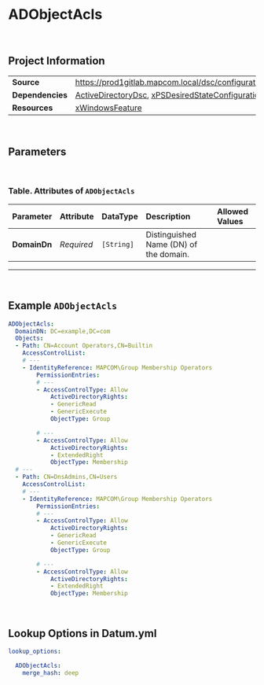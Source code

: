 ﻿# ADObjectAcls



<br />

## Project Information

|                  |                                                                                                                          |
| ---------------- | ------------------------------------------------------------------------------------------------------------------------ |
| **Source**       | https://prod1gitlab.mapcom.local/dsc/configurations/ActiveDirectoryTasks/-/tree/master/ActiveDirectoryTasks/DscResources/ADObjectAcls |
| **Dependencies** | [ActiveDirectoryDsc][ActiveDirectoryDsc], [xPSDesiredStateConfiguration][xPSDesiredStateConfiguration]                                 |
| **Resources**    | [xWindowsFeature][xWindowsFeature]                                                               |

<br />

## Parameters

<br />

### Table. Attributes of `ADObjectAcls`

| Parameter    | Attribute  | DataType   | Description                            | Allowed Values |
| :----------- | :--------- | :--------- | :------------------------------------- | :------------- |
| **DomainDn** | *Required* | `[String]` | Distinguished Name (DN) of the domain. |                |


---

<br />

## Example `ADObjectAcls`

```yaml
ADObjectAcls:
  DomainDN: DC=example,DC=com
  Objects:
  - Path: CN=Account Operators,CN=Builtin
    AccessControlList:
    # ---
    - IdentityReference: MAPCOM\Group Membership Operators
        PermissionEntries:
        # ---
        - AccessControlType: Allow
            ActiveDirectoryRights:
            - GenericRead
            - GenericExecute
            ObjectType: Group

        # ---
        - AccessControlType: Allow
            ActiveDirectoryRights:
            - ExtendedRight
            ObjectType: Membership
  # ---
  - Path: CN=DnsAdmins,CN=Users
    AccessControlList:
    # ---
    - IdentityReference: MAPCOM\Group Membership Operators
        PermissionEntries:
        # ---
        - AccessControlType: Allow
            ActiveDirectoryRights:
            - GenericRead
            - GenericExecute
            ObjectType: Group

        # ---
        - AccessControlType: Allow
            ActiveDirectoryRights:
            - ExtendedRight
            ObjectType: Membership

```

<br />

## Lookup Options in Datum.yml

```yaml
lookup_options:

  ADObjectAcls:
    merge_hash: deep

```

<br />

[ActiveDirectoryDsc]: https://github.com/dsccommunity/ActiveDirectoryDsc
[xPSDesiredStateConfiguration]: https://github.com/dsccommunity/xPSDesiredStateConfiguration
[ADComputer]: https://github.com/dsccommunity/ActiveDirectoryDsc/wiki/ADComputer
[ADDomain]: https://github.com/dsccommunity/ActiveDirectoryDsc/wiki/ADDomain
[ADDomainController]: https://github.com/dsccommunity/ActiveDirectoryDsc/wiki/ADDomainController
[ADDomainControllerProperties]: https://github.com/dsccommunity/ActiveDirectoryDsc/wiki/ADDomainControllerProperties
[ADDomainDefaultPasswordPolicy]: https://github.com/dsccommunity/ActiveDirectoryDsc/wiki/ADDomainDefaultPasswordPolicy
[ADDomainFunctionalLevel]: https://github.com/dsccommunity/ActiveDirectoryDsc/wiki/ADDomainFunctionalLevel
[ADDomainTrust]: https://github.com/dsccommunity/ActiveDirectoryDsc/wiki/ADDomainTrust
[ADForestFunctionalLevel]: https://github.com/dsccommunity/ActiveDirectoryDsc/wiki/ADForestFunctionalLevel
[ADForestProperties]: https://github.com/dsccommunity/ActiveDirectoryDsc/wiki/ADForestProperties
[ADGroup]: https://github.com/dsccommunity/ActiveDirectoryDsc/wiki/ADGroup
[ADKDSKey]: https://github.com/dsccommunity/ActiveDirectoryDsc/wiki/ADKDSKey
[ADManagedServiceAccount]: https://github.com/dsccommunity/ActiveDirectoryDsc/wiki/ADManagedServiceAccount
[ADObjectEnabledState]: https://github.com/dsccommunity/ActiveDirectoryDsc/wiki/ADObjectEnabledState
[ADObjectPermissionEntry]: https://github.com/dsccommunity/ActiveDirectoryDsc/wiki/ADObjectPermissionEntry
[ADOptionalFeature]: https://github.com/dsccommunity/ActiveDirectoryDsc/wiki/ADOptionalFeature
[ADOrganizationalUnit]: https://github.com/dsccommunity/ActiveDirectoryDsc/wiki/ADOrganizationalUnit
[ADReplicationSite]: https://github.com/dsccommunity/ActiveDirectoryDsc/wiki/ADReplicationSite
[ADReplicationSiteLink]: https://github.com/dsccommunity/ActiveDirectoryDsc/wiki/ADReplicationSiteLink
[ADReplicationSubnet]: https://github.com/dsccommunity/ActiveDirectoryDsc/wiki/ADReplicationSubnet
[ADServicePrincipalName]: https://github.com/dsccommunity/ActiveDirectoryDsc/wiki/ADServicePrincipalName
[ADUser]: https://github.com/dsccommunity/ActiveDirectoryDsc/wiki/ADUser
[WaitForADDomain]: https://github.com/dsccommunity/ActiveDirectoryDsc/wiki/WaitForADDomain
[xWindowsFeature]: https://github.com/dsccommunity/xPSDesiredStateConfiguration